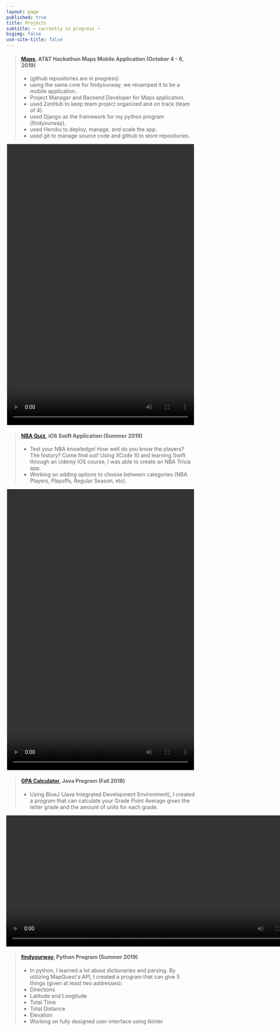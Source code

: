 ```yaml
---
layout: page
published: true
title: Projects
subtitle: ~ currently in progress ~
bigimg: false
use-site-title: false
---
```

> #### [Maps](https://github.com/austin-keith-vigo/at-t-hackathon-back-end/issues), AT&T Hackathon Maps Mobile Application (October 4 - 6, 2019)
> - (github repositories are in progress)
> - using the same core for findyourway, we revamped it to be a mobile application.
> - Project Manager and Backend Developer for Maps application.
> - used ZenHub to keep team project organized and on track (team of 4). 
> - used Django as the framework for my python program (findyourway).
> - used Heroku to deploy, manage, and scale the app. 
> - used git to manage source code and github to store repositories.


<center>
  
<video width="500" height="750" controls>
  <source src="/img/maps.mov" type="video/mp4">
  Your browser does not support the video tag.
</video>

</center>


> #### [NBA Quiz](https://github.com/sssandan/NBA-Quiz), iOS Swift Application (Summer 2019) 
> - Test your NBA knowledge! How well do you know the players? The history? Come find out! Using XCode 10 and learning Swift through an Udemy iOS course, I was able to create an NBA Trivia app. 
> - Working on adding options to choose between categories (NBA Players, Playoffs, Regular Season, etc).

<center>
  
<video width="500" height="750" controls>
  <source src="/img/nbaquiz.mov" type="video/mp4">
  Your browser does not support the video tag.
</video>

</center>


> #### [GPA Calculator](https://github.com/sssandan/GPA-Calculator), Java Program (Fall 2018) 
> - Using BlueJ (Java Integrated Development Environment), I created a program that can calculate your Grade Point Average given the letter grade and the amount of units for each grade.


<center>
  
<video width="800" height="350" controls>
  <source src="/img/gpaCalc1.mov" type="video/mp4">
  Your browser does not support the video tag.
</video>

</center>

> #### [findyourway](https://github.com/sssandan/findyourway), Python Program (Summer 2019) 
>
> - In python, I learned a lot about dictionaries and parsing. By utilizing MapQuest's API, 
        	I created a program that can give 5 things (given at least two addresses):
> - Directions
> - Latitude and Longitude
> - Total Time
> - Total Distance
> - Elevation
> - Working on fully designed user-interface using tkinter
